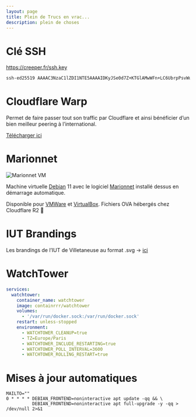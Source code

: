 ```yaml
---
layout: page
title: Plein de Trucs en vrac...
description: plein de choses
---
```


# Clé SSH

https://creeper.fr/ssh.key

```bash
ssh-ed25519 AAAAC3NzaC1lZDI1NTE5AAAAIDKyJSe0d7Z+KTGlAMwWFn+LC6UbrpPsvWuRmxTaeBjt tbringuier_2025
```

# Cloudflare Warp

Permet de faire passer tout son traffic par Cloudflare et ainsi bénéficier d’un bien meilleur peering à l’international.

[Télécharger ici](https://one.one.one.one/)

# Marionnet

![Marionnet VM](https://forevercdn.creeper.fr/img/marionnet.avif)

Machine virtuelle [Debian](https://www.debian.org/) 11 avec le logiciel [Marionnet](https://marionnet.org/site/index.php/fr/) installé dessus en démarrage automatique.

Disponible pour [VMWare](https://r2cdn.creeper.fr/Marionnet-VMWARE.ova) et [VirtualBox](https://r2cdn.creeper.fr/Marionnet-VBOX.ova). Fichiers OVA hébergés chez Cloudflare R2 🚀

# IUT Brandings

Les brandings de l’IUT de Villetaneuse au format .svg -> [ici](https://forevercdn.creeper.fr/zip/IUT-Brandings.zip)

# WatchTower

```yml
services:
  watchtower:
    container_name: watchtower
    image: containrrr/watchtower
    volumes:
      - '/var/run/docker.sock:/var/run/docker.sock'
    restart: unless-stopped
    environment:
      - WATCHTOWER_CLEANUP=true
      - TZ=Europe/Paris
      - WATCHTOWER_INCLUDE_RESTARTING=true
      - WATCHTOWER_POLL_INTERVAL=3600
      - WATCHTOWER_ROLLING_RESTART=true
```

# Mises à jour automatiques

```
MAILTO=""
0 * * * * DEBIAN_FRONTEND=noninteractive apt update -qq && \
          DEBIAN_FRONTEND=noninteractive apt full-upgrade -y -qq > /dev/null 2>&1
```

